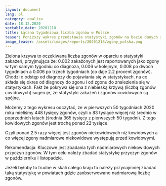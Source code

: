 ```yaml
---
layout: document
lang: pl
category: analiza
date: 18.12.2020
sortable_date: 20201218
title: Łączna tygodniowa liczba zgonów w Polsce
teaser: Poniższy wykres przedstawia statystyki zgonów na bazie danych z urzędu statystycznego oraz od zespołu BIQdatagazeta.pl (dla tygodni 49 i 50). 
image_teaser: /assets/images/reports/20201218/zgony_polska.png
---
```


Zielona krzywa to oczekiwana liczba zgonów w oparciu o statystyki zakażeń, przyjmująca że: 0.002 zakażonych jest raportowanych jako zgony w tym samym tygodniu co diagnoza, 0.006 w kolejnym, 0.008 po dwóch tygodniach a 0.006 po trzech tygodniach (co daje 2.2 procent zgonów). Chodzi o odstęp od diagnozy do pojawiania się w statystykach, na co składa się okres od diagnozy do zgonu i od zgonu do znalezienia się w statystykach. Fakt że pokrywa się ona z niebieską krzywą (liczbą zgonów covidowych) sugeruje, że statystyki zakażeń i zgonów covidowych są spójne.

Możemy z tego wykresu odczytać, że w pierwszych 50 tygodniach 2020 roku mieliśmy 448 tysięcy zgonów, czyli o 83 tysiące więcej niż średnio w poprzednich latach (średnia 365 tysięcy z pierwszych 50 tygodni). Z tego kowidowych zgonów jest trochę ponad 22 tysiące.

Czyli ponad 2.5 razy więcej jest zgonów niekowidowych niż kowidowych a co więcej zgony nadmiarowe niekowidowe występują przed kowidowymi.

Rekomendacja: Kluczowe jest zbadania tych nadmiarowych niekowidowych przyczyn zgonów. W tym celu należy zbadać statystykę przyczyn zgonów w październiku i listopadzie.

Jeżeli byłoby to trudne w skali całego kraju to należy przynajmniej zbadać taką statystykę w powiatach gdzie zaobserwowano nadmiarową liczbę zgonów.    
